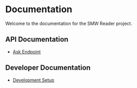 # Documentation

Welcome to the documentation for the SMW Reader project.

## API Documentation

- [Ask Endpoint](./api/ask_endpoint.md)

## Developer Documentation

- [Development Setup](./DEVELOPMENT.md)
